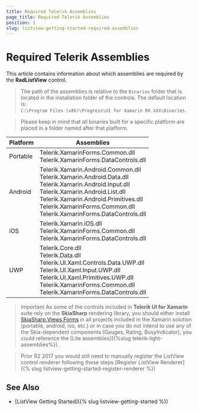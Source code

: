 ```yaml
---
title: Required Telerik Assemblies
page_title: Required Telerik Assemblies
position: 1
slug: listview-getting-started-required-assemblies
---
```


# Required Telerik Assemblies

This article contains information about which assemblies are required by the **RadListView** control.

> The path of the assemblies is relative to the `Binaries` folder that is located in the installation folder of the controls. The default location is:  
> `C:\Program Files (x86)\Progress\UI for Xamarin RX XXX\Binaries`.

> Please keep in mind that all binaries built for a specific platform are placed in a folder named after that platform.

| Platform | Assemblies |
| -------- | ---------- |
| Portable | Telerik.XamarinForms.Common.dll <br/> Telerik.XamarinForms.DataControls.dll |
| Android  | Telerik.Xamarin.Android.Common.dll <br/> Telerik.Xamarin.Android.Data.dll <br/> Telerik.Xamarin.Android.Input.dll <br/> Telerik.Xamarin.Android.List.dll <br/> Telerik.Xamarin.Android.Primitives.dll <br/> Telerik.XamarinForms.Common.dll <br/> Telerik.XamarinForms.DataControls.dll |
| iOS      | Telerik.Xamarin.iOS.dll  <br/> Telerik.XamarinForms.Common.dll <br/> Telerik.XamarinForms.DataControls.dll |
| UWP      | Telerik.Core.dll <br/> Telerik.Data.dll <br/> Telerik.UI.Xaml.Controls.Data.UWP.dll <br/> Telerik.UI.Xaml.Input.UWP.dll <br/> Telerik.UI.Xaml.Primitives.UWP.dll <br/> Telerik.XamarinForms.Common.dll <br/> Telerik.XamarinForms.DataControls.dll |

>important As some of the controls included in **Telerik UI for Xamarin** suite rely on the **SkiaSharp** rendering library, you should either install [SkiaSharp.Views.Forms](https://www.nuget.org/packages/SkiaSharp.Views.Forms/1.59.0) in all projects included in the Xamarin solution (portable, android, ios, etc.) or in case you do not intend to use any of the Skia-dependent components (Gauges, Rating, BusyIndicator), you could reference the [Lite assemblies]({%slug telerik-light-assemblies%}).

>Prior R2 2017 you would still need to manually register the ListView control renderer following these steps [Register ListView Renderer]({% slug listview-getting-started-register-renderer %})

## See Also

- [ListView Getting Started]({% slug listview-getting-started %})
